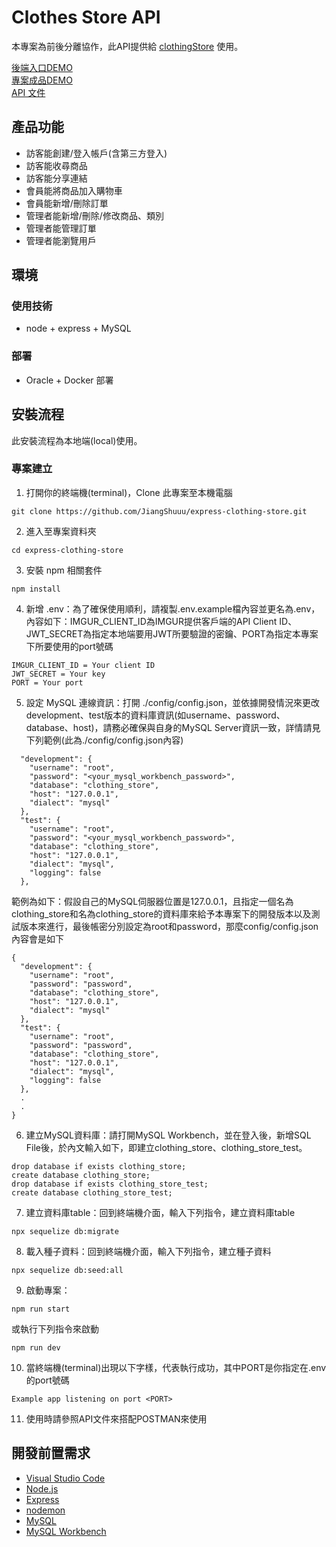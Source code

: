 # Clothes Store API

本專案為前後分離協作，此API提供給 [clothingStore](https://github.com/JiangShuuu/vue3-clothingStore-ts) 使用。

[後端入口DEMO](https://express.jiangshuuu.com/)  
[專案成品DEMO](https://profile.jiangshuuu.com/)  
[API 文件](https://express.jiangshuuu.com/api-docs/)

## 產品功能
- 訪客能創建/登入帳戶(含第三方登入)
- 訪客能收尋商品
- 訪客能分享連結
- 會員能將商品加入購物車
- 會員能新增/刪除訂單
- 管理者能新增/刪除/修改商品、類別
- 管理者能管理訂單
- 管理者能瀏覽用戶

## 環境
### 使用技術
- node + express + MySQL
### 部署
- Oracle + Docker 部署

## 安裝流程
此安裝流程為本地端(local)使用。

### 專案建立
1. 打開你的終端機(terminal)，Clone 此專案至本機電腦

```
git clone https://github.com/JiangShuuu/express-clothing-store.git
```

2. 進入至專案資料夾

```
cd express-clothing-store
```

3. 安裝 npm 相關套件

```
npm install
```

4. 新增 .env：為了確保使用順利，請複製.env.example檔內容並更名為.env，內容如下：IMGUR_CLIENT_ID為IMGUR提供客戶端的API Client ID、JWT_SECRET為指定本地端要用JWT所要驗證的密鑰、PORT為指定本專案下所要使用的port號碼
```
IMGUR_CLIENT_ID = Your client ID
JWT_SECRET = Your key
PORT = Your port
```

5. 設定 MySQL 連線資訊：打開 ./config/config.json，並依據開發情況來更改development、test版本的資料庫資訊(如username、password、database、host)，請務必確保與自身的MySQL Server資訊一致，詳情請見下列範例(此為./config/config.json內容)

```
  "development": {
    "username": "root",
    "password": "<your_mysql_workbench_password>",
    "database": "clothing_store",
    "host": "127.0.0.1",
    "dialect": "mysql"
  },
  "test": {
    "username": "root",
    "password": "<your_mysql_workbench_password>",
    "database": "clothing_store",
    "host": "127.0.0.1",
    "dialect": "mysql",
    "logging": false
  },
```

範例為如下：假設自己的MySQL伺服器位置是127.0.0.1，且指定一個名為clothing_store和名為clothing_store的資料庫來給予本專案下的開發版本以及測試版本來進行，最後帳密分別設定為root和password，那麼config/config.json內容會是如下
```
{
  "development": {
    "username": "root",
    "password": "password",
    "database": "clothing_store",
    "host": "127.0.0.1",
    "dialect": "mysql"
  },
  "test": {
    "username": "root",
    "password": "password",
    "database": "clothing_store",
    "host": "127.0.0.1",
    "dialect": "mysql",
    "logging": false
  },
  .
  .
}
```

6. 建立MySQL資料庫：請打開MySQL Workbench，並在登入後，新增SQL File後，於內文輸入如下，即建立clothing_store、clothing_store_test。

```
drop database if exists clothing_store;
create database clothing_store;
drop database if exists clothing_store_test;
create database clothing_store_test;
```


7. 建立資料庫table：回到終端機介面，輸入下列指令，建立資料庫table

```
npx sequelize db:migrate
```

8. 載入種子資料：回到終端機介面，輸入下列指令，建立種子資料

```
npx sequelize db:seed:all
```

9. 啟動專案：

```
npm run start 
```
或執行下列指令來啟動
```
npm run dev
```

10. 當終端機(terminal)出現以下字樣，代表執行成功，其中PORT是你指定在.env的port號碼

```
Example app listening on port <PORT>
```

11. 使用時請參照API文件來搭配POSTMAN來使用

## 開發前置需求
- [Visual Studio Code](https://code.visualstudio.com/)
- [Node.js](https://nodejs.org/en/)
- [Express](https://www.npmjs.com/package/express)
- [nodemon](https://www.npmjs.com/package/nodemon)
- [MySQL](https://www.mysql.com/)
- [MySQL Workbench](https://dev.mysql.com/downloads/mysql/)